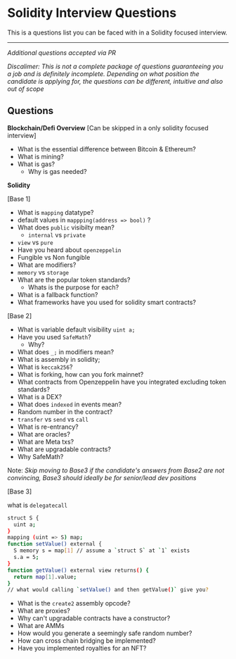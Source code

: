 # Solidity Interview Questions

This is a questions list you can be faced with in a Solidity focused interview. 

---
*Additional questions accepted via PR*

*Discalimer: This is not a complete package of questions guaranteeing you a job and is definitely incomplete. Depending on what position the candidate is applying for, the questions can be different, intuitive and also out of scope*

## Questions

**Blockchain/Defi Overview** [Can be skipped in a only solidity focused interview]

- What is the essential difference between Bitcoin & Ethereum?
- What is mining?
- What is gas?
  - Why is gas needed?

**Solidity**

[Base 1]

- What is `mapping` datatype?
- default values in `mappping(address => bool)` ?
- What does `public` visibilty mean?
  - `internal` vs `private`
- `view` vs `pure`
- Have you heard about `openzeppelin`
- Fungible vs Non fungible
- What are modifiers?
- `memory` vs `storage`
- What are the popular token standards?
  - Whats is the purpose for each?
- What is a fallback function?
- What frameworks have you used for solidity smart contracts? 

[Base 2]

- What is variable default visibility `uint a;`
- Have you used `SafeMath`?
  - Why?
- What does `_;` in modifiers mean?
- What is assembly in solidity;
- What is `keccak256`?
- What is forking, how can you fork mainnet?
- What contracts from Openzeppelin have you integrated excluding token standards?
- What is a DEX?
- What does `indexed` in events mean?
- Random number in the contract?
- `transfer` vs `send` vs `call`
- What is re-entrancy?
- What are oracles?
- What are Meta txs?
- What are upgradable contracts?
- Why SafeMath?

Note: _Skip moving to Base3 if the candidate's answers from Base2 are not convincing, Base3 should ideally be for senior/lead dev positions_

[Base 3]

what is `delegatecall`
```sh
struct S {
  uint a;
}
mapping (uint => S) map;
function setValue() external {
  S memory s = map[1] // assume a `struct S` at `1` exists
  s.a = 5;
}
function getValue() external view returns() {
  return map[1].value;
}
// what would calling `setValue() and then getValue()` give you?
```
- What is the `create2` assembly opcode?
- What are proxies?
- Why can't upgradable contracts have a constructor?
- What are AMMs
- How would you generate a seemingly safe random number?
- How can cross chain bridging be implemented?
- Have you implemented royalties for an NFT?
